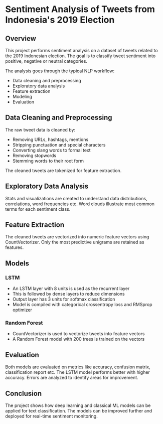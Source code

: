 # Sentiment Analysis of Tweets from Indonesia's 2019 Election

## Overview

This project performs sentiment analysis on a dataset of tweets related to the 2019 Indonesian election. The goal is to classify tweet sentiment into positive, negative or neutral categories. 

The analysis goes through the typical NLP workflow:

- Data cleaning and preprocessing 
- Exploratory data analysis
- Feature extraction  
- Modeling 
- Evaluation

## Data Cleaning and Preprocessing

The raw tweet data is cleaned by:

- Removing URLs, hashtags, mentions
- Stripping punctuation and special characters 
- Converting slang words to formal text
- Removing stopwords
- Stemming words to their root form

The cleaned tweets are tokenized for feature extraction.

## Exploratory Data Analysis 

Stats and visualizations are created to understand data distributions, correlations, word frequencies etc. Word clouds illustrate most common terms for each sentiment class.

## Feature Extraction

The cleaned tweets are vectorized into numeric feature vectors using CountVectorizer. Only the most predictive unigrams are retained as features. 

## Models

### LSTM

- An LSTM layer with 8 units is used as the recurrent layer
- This is followed by dense layers to reduce dimensions
- Output layer has 3 units for softmax classification 
- Model is compiled with categorical crossentropy loss and RMSprop optimizer

### Random Forest

- CountVectorizer is used to vectorize tweets into feature vectors
- A Random Forest model with 200 trees is trained on the vectors

## Evaluation

Both models are evaluated on metrics like accuracy, confusion matrix, classification report etc. The LSTM model performs better with higher accuracy. Errors are analyzed to identify areas for improvement.

## Conclusion

The project shows how deep learning and classical ML models can be applied for text classification. The models can be improved further and deployed for real-time sentiment monitoring.